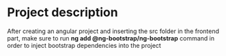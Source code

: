 # Project description

After creating an angular project and inserting the src folder in the frontend part, make sure to run  **ng add @ng-bootstrap/ng-bootstrap** command in order to inject bootstrap dependencies into the project

